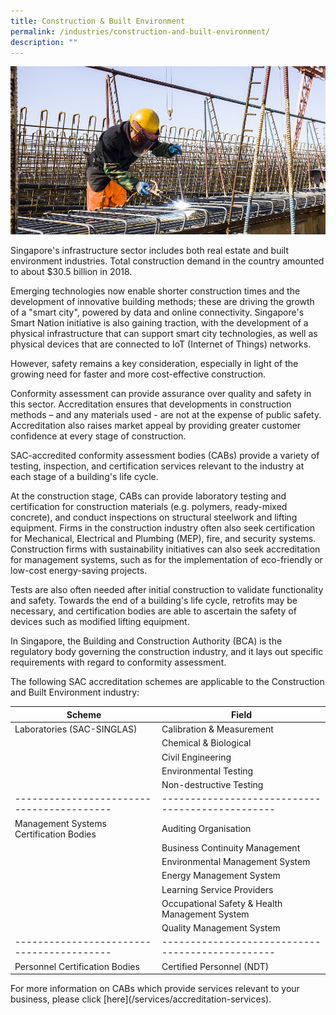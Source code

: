 ```yaml
---
title: Construction & Built Environment
permalink: /industries/construction-and-built-environment/
description: ""
---
```

![Construction and Build Environment](/images/industries/construction.jpg)

Singapore's infrastructure sector includes both real estate and built environment industries. Total construction demand in the country  amounted to about $30.5 billion in 2018.

Emerging technologies now enable shorter construction times and the development of innovative building methods; these are driving the growth of a "smart city", powered by data and online connectivity. Singapore's Smart Nation initiative is also gaining traction, with the development of a physical infrastructure that can support smart city technologies, as well as physical devices that are connected to IoT (Internet of Things) networks.

However, safety remains a key consideration, especially in light of the growing need for faster and more cost-effective construction.

Conformity assessment can provide assurance over quality and safety in this sector. Accreditation ensures that developments in construction methods – and any materials used - are not at the expense of public safety. Accreditation also raises market appeal by providing greater customer confidence at every stage of construction. 

SAC-accredited conformity assessment bodies (CABs) provide a variety of testing, inspection, and certification services relevant to the industry at each stage of a building's life cycle.

At the construction stage, CABs can provide laboratory testing and certification for construction materials (e.g. polymers, ready-mixed concrete), and conduct inspections on structural steelwork and lifting equipment. Firms in the construction industry often also seek certification for Mechanical, Electrical and Plumbing (MEP), fire, and security systems. Construction firms with sustainability initiatives can also seek accreditation for management systems, such as for the implementation of eco-friendly or low-cost energy-saving projects.

Tests are also often needed after initial construction to validate functionality and safety. Towards the end of a building's life cycle, retrofits may be necessary, and certification bodies are able to ascertain the safety of devices such as modified lifting equipment.

In Singapore, the Building and Construction Authority (BCA) is the regulatory body governing the construction industry, and it lays out specific requirements with regard to conformity assessment. 

The following SAC accreditation schemes are applicable to the Construction and Built Environment industry:

| Scheme                                  | Field                                          |
|-----------------------------------------|------------------------------------------------|
| Laboratories (SAC-SINGLAS)              | Calibration & Measurement                      |
|                                         | Chemical & Biological                          |
|                                         | Civil Engineering                              |
|                                         | Environmental Testing                          |
|                                         | Non-destructive Testing                        |
|-----------------------------------------|------------------------------------------------|
| Management Systems Certification Bodies | Auditing Organisation                          |
|                                         | Business Continuity Management                 |
|                                         | Environmental Management System                |
|                                         | Energy Management System                       |
|                                         | Learning Service Providers                     |
|                                         | Occupational Safety & Health Management System |
|                                         | Quality Management System                      |
|-----------------------------------------|------------------------------------------------|
| Personnel Certification Bodies          | Certified Personnel (NDT)                      |

For more information on CABs which provide services relevant to your business, please click \[here\](/services/accreditation-services).